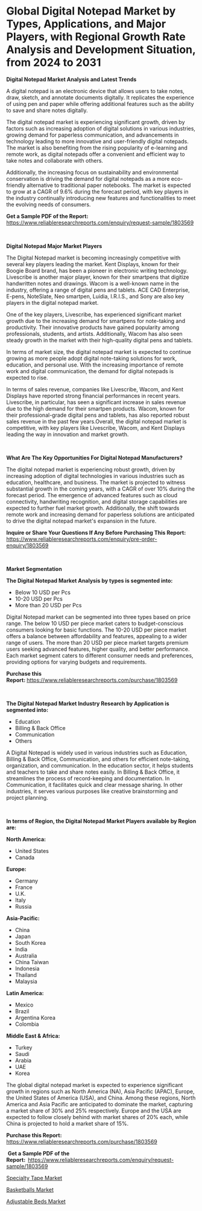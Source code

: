 <p><h1>Global Digital Notepad Market by Types, Applications, and Major Players, with Regional Growth Rate Analysis and Development Situation, from 2024 to 2031</h1></p><p><strong>Digital Notepad Market Analysis and Latest Trends</strong></p>
<p><p>A digital notepad is an electronic device that allows users to take notes, draw, sketch, and annotate documents digitally. It replicates the experience of using pen and paper while offering additional features such as the ability to save and share notes digitally.</p><p>The digital notepad market is experiencing significant growth, driven by factors such as increasing adoption of digital solutions in various industries, growing demand for paperless communication, and advancements in technology leading to more innovative and user-friendly digital notepads. The market is also benefiting from the rising popularity of e-learning and remote work, as digital notepads offer a convenient and efficient way to take notes and collaborate with others.</p><p>Additionally, the increasing focus on sustainability and environmental conservation is driving the demand for digital notepads as a more eco-friendly alternative to traditional paper notebooks. The market is expected to grow at a CAGR of 9.6% during the forecast period, with key players in the industry continually introducing new features and functionalities to meet the evolving needs of consumers.</p></p>
<p><strong>Get a Sample PDF of the Report:&nbsp;</strong> <a href="https://www.reliableresearchreports.com/enquiry/request-sample/1803569">https://www.reliableresearchreports.com/enquiry/request-sample/1803569</a></p>
<p>&nbsp;</p>
<p><strong>Digital Notepad Major Market Players</strong></p>
<p><p>The Digital Notepad market is becoming increasingly competitive with several key players leading the market. Kent Displays, known for their Boogie Board brand, has been a pioneer in electronic writing technology. Livescribe is another major player, known for their smartpens that digitize handwritten notes and drawings. Wacom is a well-known name in the industry, offering a range of digital pens and tablets. ACE CAD Enterprise, E-pens, NoteSlate, Neo smartpen, Luidia, I.R.I.S., and Sony are also key players in the digital notepad market.</p><p>One of the key players, Livescribe, has experienced significant market growth due to the increasing demand for smartpens for note-taking and productivity. Their innovative products have gained popularity among professionals, students, and artists. Additionally, Wacom has also seen steady growth in the market with their high-quality digital pens and tablets.</p><p>In terms of market size, the digital notepad market is expected to continue growing as more people adopt digital note-taking solutions for work, education, and personal use. With the increasing importance of remote work and digital communication, the demand for digital notepads is expected to rise.</p><p>In terms of sales revenue, companies like Livescribe, Wacom, and Kent Displays have reported strong financial performances in recent years. Livescribe, in particular, has seen a significant increase in sales revenue due to the high demand for their smartpen products. Wacom, known for their professional-grade digital pens and tablets, has also reported robust sales revenue in the past few years.Overall, the digital notepad market is competitive, with key players like Livescribe, Wacom, and Kent Displays leading the way in innovation and market growth.</p></p>
<p>&nbsp;</p>
<p><strong>What Are The Key Opportunities For Digital Notepad Manufacturers?</strong></p>
<p><p>The digital notepad market is experiencing robust growth, driven by increasing adoption of digital technologies in various industries such as education, healthcare, and business. The market is projected to witness substantial growth in the coming years, with a CAGR of over 10% during the forecast period. The emergence of advanced features such as cloud connectivity, handwriting recognition, and digital storage capabilities are expected to further fuel market growth. Additionally, the shift towards remote work and increasing demand for paperless solutions are anticipated to drive the digital notepad market's expansion in the future.</p></p>
<p><strong>Inquire or Share Your Questions If Any Before Purchasing This Report:</strong> <a href="https://www.reliableresearchreports.com/enquiry/pre-order-enquiry/1803569">https://www.reliableresearchreports.com/enquiry/pre-order-enquiry/1803569</a></p>
<p>&nbsp;</p>
<p><strong>Market Segmentation</strong></p>
<p><strong>The Digital Notepad Market Analysis by types is segmented into:</strong></p>
<p><ul><li>Below 10 USD per Pcs</li><li>10-20 USD per Pcs</li><li>More than 20 USD per Pcs</li></ul></p>
<p><p>Digital Notepad market can be segmented into three types based on price range. The below 10 USD per piece market caters to budget-conscious consumers looking for basic functions. The 10-20 USD per piece market offers a balance between affordability and features, appealing to a wider range of users. The more than 20 USD per piece market targets premium users seeking advanced features, higher quality, and better performance. Each market segment caters to different consumer needs and preferences, providing options for varying budgets and requirements.</p></p>
<p><strong>Purchase this Report:&nbsp;</strong><a href="https://www.reliableresearchreports.com/purchase/1803569">https://www.reliableresearchreports.com/purchase/1803569</a></p>
<p>&nbsp;</p>
<p><strong>The Digital Notepad Market Industry Research by Application is segmented into:</strong></p>
<p><ul><li>Education</li><li>Billing & Back Office</li><li>Communication</li><li>Others</li></ul></p>
<p><p>A Digital Notepad is widely used in various industries such as Education, Billing & Back Office, Communication, and others for efficient note-taking, organization, and communication. In the education sector, it helps students and teachers to take and share notes easily. In Billing & Back Office, it streamlines the process of record-keeping and documentation. In Communication, it facilitates quick and clear message sharing. In other industries, it serves various purposes like creative brainstorming and project planning.</p></p>
<p>&nbsp;</p>
<p><strong>In terms of Region, the Digital Notepad Market Players available by Region are:</strong></p>
<p>
    <p> <strong> North America: </strong>
        <ul>
            <li>United States</li>
            <li>Canada</li>
        </ul>
        </p> 
    <p> <strong> Europe: </strong>
        <ul>
            <li>Germany</li>
            <li>France</li>
            <li>U.K.</li>
            <li>Italy</li>
            <li>Russia</li>
        </ul>
        </p> 
    <p> <strong> Asia-Pacific: </strong>
        <ul>
            <li>China</li>
            <li>Japan</li>
            <li>South Korea</li>
            <li>India</li>
            <li>Australia</li>
            <li>China Taiwan</li>
            <li>Indonesia</li>
            <li>Thailand</li>
            <li>Malaysia</li>
        </ul>
        </p> 
    <p> <strong> Latin America: </strong>
        <ul>
            <li>Mexico</li>
            <li>Brazil</li>
            <li>Argentina Korea</li>
            <li>Colombia</li>
        </ul>
        </p> 
    <p> <strong> Middle East & Africa: </strong>
        <ul>
            <li>Turkey</li>
            <li>Saudi</li>
            <li>Arabia</li>
            <li>UAE</li>
            <li>Korea</li>
        </ul>
    </p>
    </p>
<p><p>The global digital notepad market is expected to experience significant growth in regions such as North America (NA), Asia Pacific (APAC), Europe, the United States of America (USA), and China. Among these regions, North America and Asia Pacific are anticipated to dominate the market, capturing a market share of 30% and 25% respectively. Europe and the USA are expected to follow closely behind with market shares of 20% each, while China is projected to hold a market share of 15%.</p></p>
<p><strong>Purchase this Report: </strong><a href="https://www.reliableresearchreports.com/purchase/1803569">https://www.reliableresearchreports.com/purchase/1803569</a></p>
<p>&nbsp;<strong>Get a Sample PDF of the Report:&nbsp;&nbsp;</strong><a href="https://www.reliableresearchreports.com/enquiry/request-sample/1803569">https://www.reliableresearchreports.com/enquiry/request-sample/1803569</a></p>
<p><strong></strong></p>
<p><p><a href="https://github.com/redneck06/Market-Research-Report-List-2/blob/main/specialty-tape-market.md">Specialty Tape Market</a></p><p><a href="https://github.com/peachesmcdowel1/Market-Research-Report-List-1/blob/main/basketballs-market.md">Basketballs Market</a></p><p><a href="https://github.com/nicoletavirag/Market-Research-Report-List-2/blob/main/adjustable-beds-market.md">Adjustable Beds Market</a></p></p>